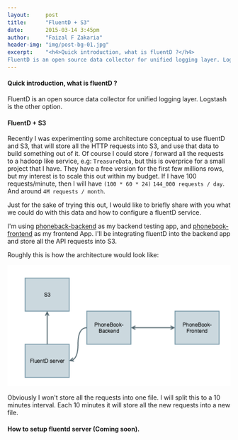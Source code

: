 ```yaml
---
layout:     post
title:      "FluentD + S3"
date:       2015-03-14 3:45pm
author:     "Faizal F Zakaria"
header-img: "img/post-bg-01.jpg"
excerpt:    "<h4>Quick introduction, what is fluentD ?</h4>
FluentD is an open source data collector for unified logging layer. Logstash is the other option."
---
```


<h4>Quick introduction, what is fluentD ?</h4>

FluentD is an open source data collector for unified logging
layer. Logstash is the other option.

<h4>FluentD + S3</h4>

Recently I was experimenting some architecture conceptual to use
fluentD and S3, that will store all the HTTP requests into S3, and use
that data to build something out of it. Of course I could store /
forward all the requests to a hadoop like service, e.g: `TreasureData`, but this is overprice for a small project that I have. They have a free version for the first few millions rows, but my interest is to scale this out within my budget. If I have 100 requests/minute, then I will have `(100 * 60 * 24)` `144_000 requests / day`. And around `4M requests / month`.

Just for the sake of trying this out, I would like to briefly share
with you what we could do with this data and how to configure a fluentD service.

I'm using
[phoneback-backend](https://github.com/faizalzakaria/phonebook_backend)
as my backend testing app, and
[phonebook-frontend](https://github.com/faizalzakaria/phonebook_frontend)
as my frontend App. I'll be integrating fluentD into the backend app
and store all the API requests into S3.

Roughly this is how the architecture would look like:

![Architecture](/img/posts/fluentd_s3.png)

Obviously I won't store all the requests into one file. I will split this to a 10 minutes interval. Each 10 minutes it will store all the new requests into a new file.

<h4>
How to setup fluentd server (Coming soon).
</h4>

